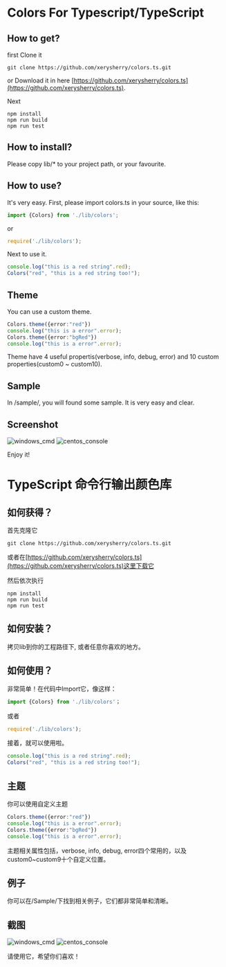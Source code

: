 Colors For Typescript/TypeScript 
================================

How to get?
---------

first Clone it

```
git clone https://github.com/xerysherry/colors.ts.git
```

or Download it in here [https://github.com/xerysherry/colors.ts](https://github.com/xerysherry/colors.ts).

Next

```
npm install
npm run build
npm run test
```

How to install?
-----------

Please copy lib/* to your project path, or your favourite.

How to use?
-----------

It's very easy. First, please import colors.ts in your source, like this:

```TypeScript 
import {Colors} from './lib/colors';
```

or

```TypeScript 
require('./lib/colors');
```


Next to use it.

```TypeScript 
console.log("this is a red string".red);
Colors("red", "this is a red string too!");
```

Theme
-----

You can use a custom theme.

```TypeScript 
Colors.theme({error:"red"})
console.log("this is a error".error);
Colors.theme({error:"bgRed"})
console.log("this is a error".error);
```

Theme have 4 useful propertis(verbose, info, debug, error) and 10 custom properties(custom0 ~ custom10).

Sample
------

In /sample/, you will found some sample. It is very easy and clear.

Screenshot
----------

![windows_cmd](https://raw.githubusercontent.com/xerysherry/colors.ts/master/screenshot/windows_cmd.png)
![centos_console](https://raw.githubusercontent.com/xerysherry/colors.ts/master/screenshot/centos_console.png)

Enjoy it!

TypeScript 命令行输出颜色库
=========================

如何获得？
--------

首先克隆它

```
git clone https://github.com/xerysherry/colors.ts.git
```

或者在[https://github.com/xerysherry/colors.ts](https://github.com/xerysherry/colors.ts)这里下载它

然后依次执行

```
npm install
npm run build
npm run test
```

如何安装？
--------

拷贝lib到你的工程路径下, 或者任意你喜欢的地方。

如何使用？
--------

非常简单！在代码中Import它，像这样：

```TypeScript 
import {Colors} from './lib/colors'；
```

或者

```TypeScript 
require('./lib/colors');
```

接着，就可以使用啦。

```TypeScript 
console.log("this is a red string".red);
Colors("red", "this is a red string too!");
```

主题
----

你可以使用自定义主题

```TypeScript 
Colors.theme({error:"red"})
console.log("this is a error".error);
Colors.theme({error:"bgRed"})
console.log("this is a error".error);
```

主题相关属性包括，verbose, info, debug, error四个常用的，以及custom0~custom9十个自定义位置。

例子
----

你可以在/Sample/下找到相关例子，它们都非常简单和清晰。

截图
----
![windows_cmd](https://raw.githubusercontent.com/xerysherry/colors.ts/master/screenshot/windows_cmd.png)
![centos_console](https://raw.githubusercontent.com/xerysherry/colors.ts/master/screenshot/centos_console.png)

请使用它，希望你们喜欢！
